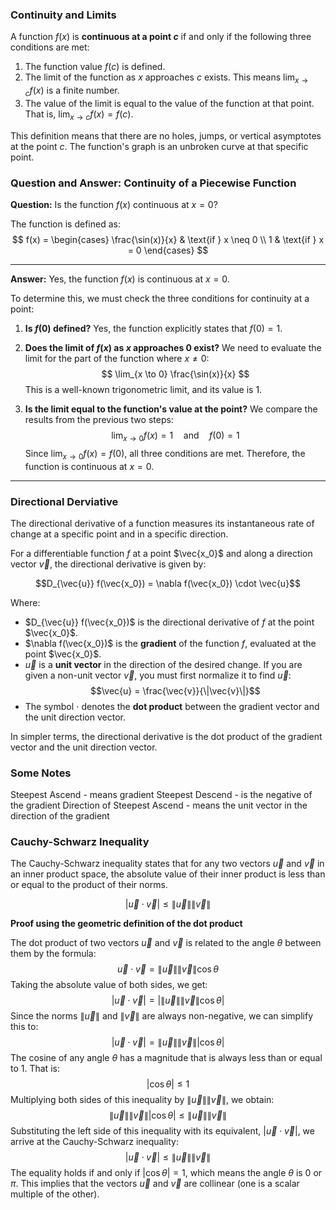### Continuity and Limits

A function $f(x)$ is **continuous at a point $c$** if and only if the following three conditions are met:

1.  The function value $f(c)$ is defined.
2.  The limit of the function as $x$ approaches $c$ exists. This means $\lim_{x \to c} f(x)$ is a finite number.
3.  The value of the limit is equal to the value of the function at that point. That is, $\lim_{x \to c} f(x) = f(c)$.

This definition means that there are no holes, jumps, or vertical asymptotes at the point $c$. The function's graph is an unbroken curve at that specific point.

### Question and Answer: Continuity of a Piecewise Function

**Question:** Is the function $f(x)$ continuous at $x = 0$?

The function is defined as:
$$
f(x) = \begin{cases}
    \frac{\sin(x)}{x} & \text{if } x \neq 0 \\
    1 & \text{if } x = 0
\end{cases}
$$

---

**Answer:** Yes, the function $f(x)$ is continuous at $x = 0$.

To determine this, we must check the three conditions for continuity at a point:

1.  **Is $f(0)$ defined?**
    Yes, the function explicitly states that $f(0) = 1$.

2.  **Does the limit of $f(x)$ as $x$ approaches $0$ exist?**
    We need to evaluate the limit for the part of the function where $x \neq 0$:
    $$ \lim_{x \to 0} \frac{\sin(x)}{x} $$
    This is a well-known trigonometric limit, and its value is 1.

3.  **Is the limit equal to the function's value at the point?**
    We compare the results from the previous two steps:
    $$ \lim_{x \to 0} f(x) = 1 \quad \text{and} \quad f(0) = 1 $$
    Since $\lim_{x \to 0} f(x) = f(0)$, all three conditions are met. Therefore, the function is continuous at $x = 0$.

---

### Directional Derviative

The directional derivative of a function measures its instantaneous rate of change at a specific point and in a specific direction.

For a differentiable function $f$ at a point $\vec{x_0}$ and along a direction vector $\vec{v}$, the directional derivative is given by:

$$D_{\vec{u}} f(\vec{x_0}) = \nabla f(\vec{x_0}) \cdot \vec{u}$$

Where:
* $D_{\vec{u}} f(\vec{x_0})$ is the directional derivative of $f$ at the point $\vec{x_0}$.
* $\nabla f(\vec{x_0})$ is the **gradient** of the function $f$, evaluated at the point $\vec{x_0}$.
* $\vec{u}$ is a **unit vector** in the direction of the desired change. If you are given a non-unit vector $\vec{v}$, you must first normalize it to find $\vec{u}$:
    $$\vec{u} = \frac{\vec{v}}{\|\vec{v}\|}$$
* The symbol $\cdot$ denotes the **dot product** between the gradient vector and the unit direction vector.

In simpler terms, the directional derivative is the dot product of the gradient vector and the unit direction vector.

### Some Notes
Steepest Ascend - means gradient
Steepest Descend - is the negative of the gradient
Direction of Steepest Ascend - means the unit vector in the direction of the gradient 

### Cauchy-Schwarz Inequality

The Cauchy-Schwarz inequality states that for any two vectors $\vec{u}$ and $\vec{v}$ in an inner product space, the absolute value of their inner product is less than or equal to the product of their norms.

$$|\vec{u} \cdot \vec{v}| \leq \|\vec{u}\| \|\vec{v}\|$$

**Proof using the geometric definition of the dot product**

The dot product of two vectors $\vec{u}$ and $\vec{v}$ is related to the angle $\theta$ between them by the formula:
$$ \vec{u} \cdot \vec{v} = \|\vec{u}\| \|\vec{v}\| \cos\theta $$
Taking the absolute value of both sides, we get:
$$ |\vec{u} \cdot \vec{v}| = |\|\vec{u}\| \|\vec{v}\| \cos\theta| $$
Since the norms $\|\vec{u}\|$ and $\|\vec{v}\|$ are always non-negative, we can simplify this to:
$$ |\vec{u} \cdot \vec{v}| = \|\vec{u}\| \|\vec{v}\| |\cos\theta| $$
The cosine of any angle $\theta$ has a magnitude that is always less than or equal to 1. That is:
$$ |\cos\theta| \leq 1 $$
Multiplying both sides of this inequality by $\|\vec{u}\| \|\vec{v}\|$, we obtain:
$$ \|\vec{u}\| \|\vec{v}\| |\cos\theta| \leq \|\vec{u}\| \|\vec{v}\| $$
Substituting the left side of this inequality with its equivalent, $|\vec{u} \cdot \vec{v}|$, we arrive at the Cauchy-Schwarz inequality:
$$ |\vec{u} \cdot \vec{v}| \leq \|\vec{u}\| \|\vec{v}\| $$
The equality holds if and only if $|\cos\theta| = 1$, which means the angle $\theta$ is $0$ or $\pi$. This implies that the vectors $\vec{u}$ and $\vec{v}$ are collinear (one is a scalar multiple of the other).